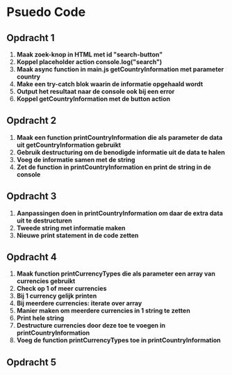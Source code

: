 # Psuedo Code

## Opdracht 1
1. **Maak zoek-knop in HTML met id "search-button"**
2. **Koppel placeholder action console.log("search")**
3. **Maak async function in main.js getCountryInformation met parameter country**
4. **Make een try-catch blok waarin de informatie opgehaald wordt**
5. **Output het resultaat naar de console ook bij een error**
6. **Koppel getCountryInformation met de button action**

## Opdracht 2
1. **Maak een function printCountryInformation die als parameter de data uit getCountryInformation gebruikt**
2. **Gebruik destructuring om de benodigde informatie uit de data te halen**
3. **Voeg de informatie samen met de string**
4. **Zet de function in printCountryInformation en print de string in de console**

## Opdracht 3
1. **Aanpassingen doen in printCountryInformation om daar de extra data uit te destructuren**
2. **Tweede string met informatie maken**
3. **Nieuwe print statement in de code zetten**

## Opdracht 4
1. **Maak function printCurrencyTypes die als parameter een array van currencies gebruikt**
2. **Check op 1 of meer currencies**
3. **Bij 1 currency gelijk printen**
4. **Bij meerdere currencies: iterate over array**
5. **Manier maken om meerdere currencies in 1 string te zetten**
6. **Print hele string**
7. **Destructure currencies door deze toe te voegen in printCountryInformation**
8. **Voeg de function printCurrencyTypes toe in printCountryInformation**

## Opdracht 5